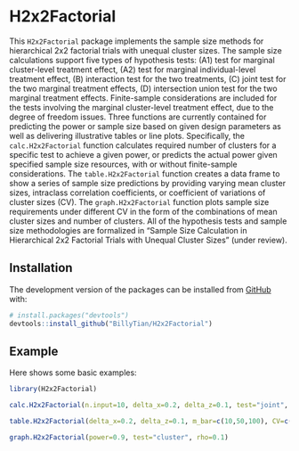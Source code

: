 
<!-- README.md is generated from README.Rmd. Please edit that file -->

# H2x2Factorial

<!-- badges: start -->
<!-- badges: end -->

This `H2x2Factorial` package implements the sample size methods for
hierarchical 2x2 factorial trials with unequal cluster sizes. The sample
size calculations support five types of hypothesis tests: (A1) test for
marginal cluster-level treatment effect, (A2) test for marginal
individual-level treatment effect, (B) interaction test for the two
treatments, (C) joint test for the two marginal treatment effects, (D)
intersection union test for the two marginal treatment effects.
Finite-sample considerations are included for the tests involving the
marginal cluster-level treatment effect, due to the degree of freedom
issues. Three functions are currently contained for predicting the power
or sample size based on given design parameters as well as delivering
illustrative tables or line plots. Specifically, the
`calc.H2x2Factorial` function calculates required number of clusters for
a specific test to achieve a given power, or predicts the actual power
given specified sample size resources, with or without finite-sample
considerations. The `table.H2x2Factorial` function creates a data frame
to show a series of sample size predictions by providing varying mean
cluster sizes, intraclass correlation coefficients, or coefficient of
variations of cluster sizes (CV). The `graph.H2x2Factorial` function
plots sample size requirements under different CV in the form of the
combinations of mean cluster sizes and number of clusters. All of the
hypothesis tests and sample size methodologies are formalized in “Sample
Size Calculation in Hierarchical 2x2 Factorial Trials with Unequal
Cluster Sizes” (under review).

## Installation

The development version of the packages can be installed from
[GitHub](https://github.com/) with:

``` r
# install.packages("devtools")
devtools::install_github("BillyTian/H2x2Factorial")
```

## Example

Here shows some basic examples:

``` r
library(H2x2Factorial)

calc.H2x2Factorial(n.input=10, delta_x=0.2, delta_z=0.1, test="joint", correction=T, seed.mix=123456, CV=0.38, rho=0.1)

table.H2x2Factorial(delta_x=0.2, delta_z=0.1, m_bar=c(10,50,100), CV=c(0, 0.3, 0.5), rho=c(0.01, 0.1), test="cluster")

graph.H2x2Factorial(power=0.9, test="cluster", rho=0.1)
```
